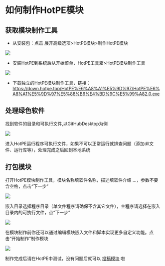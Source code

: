 # 如何制作HotPE模块
## 获取模块制作工具
- 从安装包：点击 展开高级选项>HotPE模块>制作HotPE模块

![](https://i.hotpe.top/i/2022/05/02/10fu9eu.png)


- 安装HotPE到系统后从开始菜单，HotPE工具箱>HotPE模块制作工具

![](https://i.hotpe.top/i/2022/05/02/10gdvxs.png)


- 下载独立的HotPE模块制作工具，链接：https://down.hotpe.top/HotPE%E6%A8%A1%E5%9D%97/HotPE%E6%A8%A1%E5%9D%97%E5%88%B6%E4%BD%9C%E5%99%A82.0.exe

## 处理绿色软件
找到软件的目录和可执行文件,以GitHubDesktop为例

![](https://i.hotpe.top/i/2022/05/02/10gzmro.png)


进入HotPE运行程序可执行文件，如果不可以正常运行就排查问题（添加dll文件、运行库等），处理完成之后回到本地系统

## 打包模块
打开HotPE模块制作工具，模块名称填软件名称，描述填软件介绍 ...，参数不要含空格，点击“下一步”

![](https://i.hotpe.top/i/2022/05/02/10i48f8.png)


嵌入目录选择程序目录（单文件程序请确保不含其它文件），主程序请选择在嵌入目录内的可执行文件，点“下一步”

![](https://i.hotpe.top/i/2022/05/02/10ins4i.png)


在模块制作前你还可以通过编辑模块嵌入文件和脚本实现更多自定义功能。点击“开始制作”制作模块

![](https://i.hotpe.top/i/2022/05/02/10iuqdy.png)


制作完成后请在HotPE中测试，没有问题后就可以 [投稿模块](https://docs.hotpe.top/#/Devdoc/hpm_con) 啦
